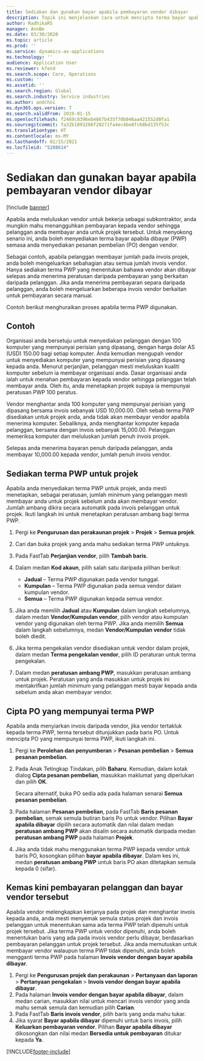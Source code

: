 ```yaml
---
title: Sediakan dan gunakan bayar apabila pembayaran vendor dibayar
description: Topik ini menjelaskan cara untuk mencipta terma bayar apabila dibayar (PWP) supaya anda boleh mengeluarkan pembayaran vendor separa, berdasarkan pembayaran pelanggan.
author: RadhikaRS
manager: AnnBe
ms.date: 03/30/2020
ms.topic: article
ms.prod: ''
ms.service: dynamics-ax-applications
ms.technology: ''
audience: Application User
ms.reviewer: kfend
ms.search.scope: Core, Operations
ms.custom: ''
ms.assetid: ''
ms.search.region: Global
ms.search.industry: Service industries
ms.author: andchoi
ms.dyn365.ops.version: 7
ms.search.validFrom: 2019-01-15
ms.openlocfilehash: f2469c8396eb4867b435f70b046aa421552d0fa1
ms.sourcegitcommit: fa32b1893286f20271fa4ec4be8fc68bd135f53c
ms.translationtype: HT
ms.contentlocale: ms-MY
ms.lasthandoff: 02/15/2021
ms.locfileid: "5288614"
---
```

# <a name="set-up-and-use-pay-when-paid-vendor-payments"></a>Sediakan dan gunakan bayar apabila pembayaran vendor dibayar

[!include [banner](../includes/banner.md)]

Apabila anda meluluskan vendor untuk bekerja sebagai subkontraktor, anda mungkin mahu menangguhkan pembayaran kepada vendor sehingga pelanggan anda membayar anda untuk projek tersebut. Untuk menyokong senario ini, anda boleh menyediakan terma bayar apabila dibayar (PWP) semasa anda menyediakan pesanan pembelian (PO) dengan vendor.

Sebagai contoh, apabila pelanggan membayar jumlah pada invois projek, anda boleh mengeluarkan sebahagian atau semua jumlah invois vendor. Hanya sediakan terma PWP yang menentukan bahawa vendor akan dibayar selepas anda menerima peratusan daripada pembayaran yang berkaitan daripada pelanggan. Jika anda menerima pembayaran separa daripada pelanggan, anda boleh mengeluarkan beberapa invois vendor berkaitan untuk pembayaran secara manual.

Contoh berikut menghuraikan proses apabila terma PWP digunakan.

## <a name="example"></a>Contoh

Organisasi anda bersetuju untuk menyediakan pelanggan dengan 100 komputer yang mempunyai perisian yang dipasang, dengan harga dolar AS (USD) 150.00 bagi setiap komputer. Anda kemudian mengupah vendor untuk menyediakan komputer yang mempunyai perisian yang dipasang kepada anda. Menurut perjanjian, pelanggan mesti meluluskan kualiti komputer sebelum ia membayar organisasi anda. Dasar organisasi anda ialah untuk menahan pembayaran kepada vendor sehingga pelanggan telah membayar anda. Oleh itu, anda menetapkan projek supaya ia mempunyai peratusan PWP 100 peratus.

Vendor menghantar anda 100 komputer yang mempunyai perisian yang dipasang bersama invois sebanyak USD 10,000.00. Oleh sebab terma PWP disediakan untuk projek anda, anda tidak akan membayar vendor apabila menerima komputer. Sebaliknya, anda menghantar komputer kepada pelanggan, bersama dengan invois sebanyak 15,000.00. Pelanggan memeriksa komputer dan meluluskan jumlah penuh invois projek.

Selepas anda menerima bayaran penuh daripada pelanggan, anda membayar 10,000.00 kepada vendor, jumlah penuh invois vendor.

## <a name="set-up-pwp-terms-for-a-project"></a>Sediakan terma PWP untuk projek

Apabila anda menyediakan terma PWP untuk projek, anda mesti menetapkan, sebagai peratusan, jumlah minimum yang pelanggan mesti membayar anda untuk projek sebelum anda akan membayar vendor. Jumlah ambang dikira secara automatik pada invois pelanggan untuk projek. Ikuti langkah ini untuk menetapkan peratusan ambang bagi terma PWP.

1. Pergi ke **Pengurusan dan perakaunan projek** \> **Projek** \> **Semua projek**.
2. Cari dan buka projek yang anda mahu sediakan terma PWP untuknya.
3. Pada FastTab **Perjanjian vendor**, pilih **Tambah baris**.
3. Dalam medan **Kod akaun**, pilih salah satu daripada pilihan berikut:

    - **Jadual** – Terma PWP digunakan pada vendor tunggal.
    - **Kumpulan** – Terma PWP digunakan pada semua vendor dalam kumpulan vendor.
    - **Semua** – Terma PWP digunakan kepada semua vendor.

4. Jika anda memilih **Jadual** atau **Kumpulan** dalam langkah sebelumnya, dalam medan **Vendor/Kumpulan vendor**, pilih vendor atau kumpulan vendor yang digunakan oleh terma PWP. Jika anda memilih **Semua** dalam langkah sebelumnya, medan **Vendor/Kumpulan vendor** tidak boleh diedit.
5. Jika terma pengekalan vendor disediakan untuk vendor dalam projek, dalam medan **Terma pengekalan vendor**, pilih ID peraturan untuk terma pengekalan.
6. Dalam medan **peratusan ambang PWP**, masukkan peratusan ambang untuk projek. Peratusan yang anda masukkan untuk projek ini mentakrifkan jumlah minimum yang pelanggan mesti bayar kepada anda sebelum anda akan membayar vendor.

## <a name="create-a-po-that-has-pwp-terms"></a>Cipta PO yang mempunyai terma PWP

Apabila anda menyiarkan invois daripada vendor, jika vendor tertakluk kepada terma PWP, terma tersebut ditunjukkan pada baris PO. Untuk mencipta PO yang mempunyai terma PWP, ikuti langkah ini.

1. Pergi ke **Perolehan dan penyumberan** \> **Pesanan pembelian** \> **Semua pesanan pembelian**.
2. Pada Anak Tetingkap Tindakan, pilih **Baharu**. Kemudian, dalam kotak dialog **Cipta pesanan pembelian**, masukkan maklumat yang diperlukan dan pilih **OK**.

    Secara alternatif, buka PO sedia ada pada halaman senarai **Semua pesanan pembelian**.

4. Pada halaman **Pesanan pembelian**, pada FastTab **Baris pesanan pembelian**, semak semula butiran baris Po untuk vendor. Pilihan **Bayar apabila dibayar** dipilih secara automatik dan nilai dalam medan **peratusan ambang PWP** akan disalin secara automatik daripada medan **peratusan ambang PWP** pada halaman **Projek**.
6. Jika anda tidak mahu menggunakan terma PWP kepada vendor untuk baris PO, kosongkan pilihan **bayar apabila dibayar**. Dalam kes ini, medan **peratusan ambang PWP** untuk baris PO akan ditetapkan semula kepada 0 (sifar).

## <a name="update-a-customer-payment-and-pay-the-vendor"></a>Kemas kini pembayaran pelanggan dan bayar vendor tersebut

Apabila vendor melengkapkan kerjanya pada projek dan menghantar invois kepada anda, anda mesti menyemak semula status projek dan invois pelanggan untuk menentukan sama ada terma PWP telah dipenuhi untuk projek tersebut. Jika terma PWP untuk vendor dipenuhi, anda boleh menentukan baris yang ada pada invois vendor perlu dibayar, berdasarkan pembayaran pelanggan untuk projek tersebut. Jika anda memutuskan untuk membayar vendor walaupun terma PWP tidak dipenuhi, anda boleh mengganti terma PWP pada halaman **Invois vendor dengan bayar apabila dibayar**.

1. Pergi ke **Pengurusan projek dan perakaunan** \> **Pertanyaan dan laporan** \> **Pertanyaan pengekalan** \> **Invois vendor dengan bayar apabila dibayar**.
2. Pada halaman **Invois vendor dengan bayar apabila dibayar**, dalam medan carian, masukkan nilai untuk mencari invois vendor yang anda mahu semak semula dan kemudian pilih **Carian**.
3. Pada FastTab **Baris invois vendor**, pilih baris yang anda mahu tukar.
4. Jika syarat **Bayar apabila dibayar** dipenuhi untuk baris invois, pilih **Keluarkan pembayaran vendor**. Pilihan **Bayar apabila dibayar** dikosongkan dan nilai medan **Bersedia untuk pembayaran** ditukar kepada **Ya**.


[!INCLUDE[footer-include](../includes/footer-banner.md)]